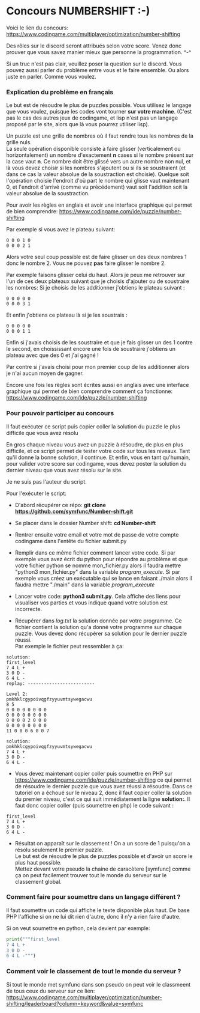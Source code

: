 # Concours NUMBERSHIFT :-)

Voici le lien du concours: https://www.codingame.com/multiplayer/optimization/number-shifting

Des rôles sur le discord seront attribués selon votre score. Venez donc prouver que vous savez manier mieux que personne la programmation. ^-^

Si un truc n'est pas clair, veuillez poser la question sur le discord. Vous pouvez aussi parler du problème entre vous et le faire ensemble. Ou alors juste en parler. Comme vous voulez.

### Explication du problème en français

Le but est de résoudre le plus de puzzles possible. Vous utilisez le langage que vous voulez, puisque les codes vont tourner **sur votre machine**. (C'est pas le cas des autres jeux de codingame, et lisp n'est pas un langage proposé par le site, alors que là vous pourrez utiliser lisp).

Un puzzle est une grille de nombres où il faut rendre tous les nombres de la grille nuls.  
La seule opération disponible consiste à faire glisser (verticalement ou horizontalement) un nombre d'exactement **n** cases si le nombre présent sur la case vaut **n**. Ce nombre doit être glissé vers un autre nombre non nul, et là vous devez choisir si les nombres s'ajoutent ou si ils se soustraient (et dans ce cas la valeur absolue de la soustraction est choisie). Quelque soit l'opération choisie l'endroit d'où part le nombre qui glisse vaut maintenant 0, et l'endroit d'arrivé (comme vu précédement) vaut soit l'addition soit la valeur absolue de la soustraction.

Pour avoir les règles en anglais et avoir une interface graphique qui permet de bien comprendre: https://www.codingame.com/ide/puzzle/number-shifting

Par exemple si vous avez le plateau suivant:
```
0 0 0 1 0
0 0 0 2 1
```
Alors votre seul coup possible est de faire glisser un des deux nombres 1 donc le nombre 2. Vous ne pouvez **pas** faire glisser le nombre 2.

Par exemple faisons glisser celui du haut. Alors je peux me retrouver sur l'un de ces deux plateaux suivant que je choisis d'ajouter ou de soustraire les nombres:
Si je choisis de les additionner j'obtiens le plateau suivant :
```
0 0 0 0 0
0 0 0 3 1
```
Et enfin j'obtiens ce plateau là si je les soustrais :
```
0 0 0 0 0
0 0 0 1 1
```
Enfin si j'avais choisis de les soustraire et que je fais glisser un des 1 contre le second, en choississant encore une fois de soustraire j'obtiens un plateau avec que des 0 et j'ai gagné !

Par contre si j'avais choisi pour mon premier coup de les additionner alors je n'ai aucun moyen de gagner.

Encore une fois les règles sont écrites aussi en anglais avec une interface graphique qui permet de bien comprendre comment ça fonctionne: https://www.codingame.com/ide/puzzle/number-shifting

### Pour pouvoir participer au concours

Il faut exécuter ce script puis copier coller la solution du puzzle le plus difficile que vous avez résolu

En gros chaque niveau vous avez un puzzle à résoudre, de plus en plus difficile, et ce script permet de tester votre code sur tous les niveaux. Tant qu'il donne la bonne solution, il continue. Et enfin, vous en tant qu'humain, pour valider votre score sur codingame, vous devez poster la solution du dernier niveau que vous avez résolu sur le site.

Je ne suis pas l'auteur du script.

Pour l'exécuter le script:

+ D'abord récupérer ce répo:
**git clone https://github.com/symfunc/Number-shift.git**

+ Se placer dans le dossier Number shift: **cd Number-shift**

+ Rentrer ensuite votre email et votre mot de passe de votre compte codingame dans l'entête du fichier submit.py

+ Remplir dans ce même fichier comment lancer votre code. Si par exemple vous avez écrit du python pour répondre au problème et que votre fichier python se nomme mon_fichier.py alors il faudra mettre "python3 mon_fichier.py" dans la variable   *program_execute*. Si par exemple vous créez un exécutable qui se lance en faisant ./main alors il faudra mettre "./main" dans la variable *program_execute*

+ Lancer votre code: **python3 submit.py**. Cela affiche des liens pour visualiser vos parties et vous indique quand votre solution est incorrecte.

+ Récupérer dans _log.txt_ la solution donnée par votre programme. Ce fichier contient la solution qu'a donné votre programme sur chaque puzzle. Vous devez donc récupérer sa solution pour le dernier puzzle réussi.  
Par exemple le fichier peut ressembler à ça:
```
solution:
first_level
7 4 L +
3 0 D -
6 4 L -
replay: -------------------------

Level 2:
pmkhklcgypoivqgfzyyuvmtsywegacwu
8 5
0 0 0 0 0 0 0 0
0 0 0 0 0 0 0 0
0 0 0 0 2 0 0 0
0 0 0 0 0 0 0 0
11 0 0 0 6 0 0 7

solution:
pmkhklcgypoivqgfzyyuvmtsywegacwu
7 4 L +
3 0 D -
6 4 L -
```

+ Vous devez maintenant copier coller puis soumettre en PHP sur https://www.codingame.com/ide/puzzle/number-shifting ce qui permet de résoudre le dernier puzzle que vous avez réussi à résoudre. Dans ce tutoriel on a échoué sur le niveau 2, donc il faut copier coller la solution du premier niveau, c'est ce qui suit immédiatement la ligne **solution:**. Il faut donc copier coller (puis soumettre en php) le code suivant :
```
first_level
7 4 L +
3 0 D -
6 4 L -
```

+ Résultat on apparaît sur le classement ! On a un score de 1 puisqu'on a résolu seulement le premier puzzle.  
Le but est de résoudre le plus de puzzles possible et d'avoir un score le plus haut possible.  
Mettez devant votre pseudo la chaine de caracètere [symfunc] comme ça on peut facilement trouver tout le monde du serveur sur le classement global.

### Comment faire pour soumettre dans un langage différent ?

Il faut soumettre un code qui affiche le texte disponible plus haut. De base PHP l'affiche si on ne lui dit rien d'autre, donc il n'y a rien faire d'autre.

Si on veut soumettre en python, cela devient par exemple:
```python
print("""first_level
7 4 L +
3 0 D -
6 4 L -""")
```

### Comment voir le classement de tout le monde du serveur ?

Si tout le monde met symfunc dans son pseudo on peut voir le classmeent de tous ceux du serveur sur ce lien: https://www.codingame.com/multiplayer/optimization/number-shifting/leaderboard?column=keyword&value=symfunc
